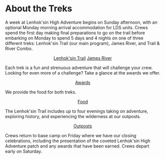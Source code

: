 <h1>About the Treks</h1>
<p class="editable">A week at Lenhok'sin High Adventure begins on Sunday afternoon, with an optional Monday morning arrival accommodation
    for LDS units. Crews spend the first day making final preparations to go on the trail before embarking on Monday
    to spend 5 days and 4 nights on one of three different treks: Lenhok'sin Trail (our main program), James River,
    and Trail &amp; River Combo.</p>
<p style="text-align: center;"><a class="ghastly-button" href="#lt">Lenhok'sin Trail</a> <a class="ghastly-button" href="#jr">James River</a>
</p>
<p class="editable">Each trek is a fun and strenuous adventure that will challenge your crew. Looking for even more of a challenge? Take
    a glance at the awards we offer.</p>
<p style="text-align: center;"><a class="ghastly-button" href="#awards">Awards</a></p>
<p class="editable">We provide the food for both treks.</p>
<p style="text-align: center;"><a class="ghastly-button" href="#food">Food</a></p>
<p class="editable">The Lenhok'sin Trail includes up to four evenings taking on adventure, exploring
    history, and experiencing the wilderness at our outposts.</p>
<p style="text-align: center;"><a class="ghastly-button" href="#outposts">Outposts</a></p>
<p class="editable">Crews return to base camp on Friday where we have our closing celebrations, including the presentation of the coveted
    Lenhok'sin High Adventure patch and any awards that have been earned. Crews depart early on Saturday.</p>
